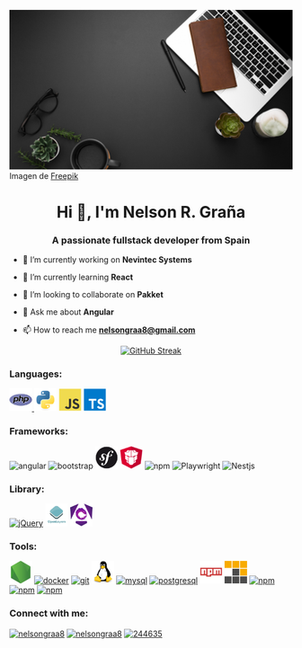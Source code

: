 

![MasterHead](./image/plano-estacion-trabajo-espacio-copia-computadora-portatil-medium.jpg)
Imagen de <a href="https://www.freepik.es/foto-gratis/plano-estacion-trabajo-espacio-copia-computadora-portatil_6740653.htm">Freepik</a>

<h1 align="center">Hi 👋, I'm Nelson R. Graña</h1>
<h3 align="center">A passionate fullstack developer from Spain</h3>

- 🔭 I’m currently working on **Nevintec Systems**

- 🌱 I’m currently learning **React**

- 👯 I’m looking to collaborate on **Pakket**

- 💬 Ask me about **Angular**

- 📫 How to reach me **nelsongraa8@gmail.com**

<div align="center">

[![GitHub Streak](https://github-readme-streak-stats.herokuapp.com/?user=nelsongraa8)](https://git.io/streak-stats)

<h3 align="left">Languages:</h3>
<p align="left">
  <a href="https://www.php.net" target="_blank">
    <img
      src="https://raw.githubusercontent.com/devicons/devicon/master/icons/php/php-original.svg"
      alt="php"
      width="40"
      height="40"
    />
  </a>
  <a href="https://www.python.org" target="_blank">
    <img
      src="https://raw.githubusercontent.com/devicons/devicon/master/icons/python/python-original.svg"
      alt="python"
      width="40"
      height="40"
  /></a>
  <a
    href="https://developer.mozilla.org/en-US/docs/Web/JavaScript"
    target="_blank"
  >
    <img
      src="https://raw.githubusercontent.com/devicons/devicon/master/icons/javascript/javascript-original.svg"
      alt="javascript"
      width="40"
      height="40"
    /></a>
    <a href="https://www.typescriptlang.org/" target="_blank">
    <img
      src="https://raw.githubusercontent.com/devicons/devicon/master/icons/typescript/typescript-original.svg"
      alt="typescript"
      width="40"
      height="40"
    /></a>
</p>

<h3 align="left">Frameworks:</h3>
<p align="left">
  <a href="https://angular.io" target="_blank" style="text-decoration:none">
    <img
      src="https://cdn.jsdelivr.net/gh/devicons/devicon/icons/angular/angular-original.svg"
      alt="angular"
      width="40"
      height="40"
    ></a> 
  <a href="https://getbootstrap.com" target="_blank" style="text-decoration:none">
    <img
      src="https://cdn.jsdelivr.net/gh/devicons/devicon/icons/bootstrap/bootstrap-original.svg"
      alt="bootstrap"
      width="40"
      height="40"
    />
  </a>
  <a href="https://symfony.com" target="_blank" style="text-decoration:none">
    <img
      src="https://raw.githubusercontent.com/devicons/devicon/master/icons/symfony/symfony-original.svg"
      alt="symfony"
      width="40"
      height="40"
    />
  </a>
  <a href="https://primeng.com" target="_blank" style="text-decoration:none">
    <img
      src="https://raw.githubusercontent.com/nelsongraa8/nelsongraa8/main/image/primeng-logo.png"
      alt="primeng"
      width="40"
      height="40"
    />
  </a>
  <a href="https://jestjs.io/" target="_blank" style="text-decoration:none">
    <img
      src="https://cdn.jsdelivr.net/gh/devicons/devicon/icons/jest/jest-plain.svg"
      alt="npm"
      width="40"
      height="40"
    /></a>
  <a href="https://playwright.dev" target="_blank" style="text-decoration:none">
    <img
      src="https://cdn.jsdelivr.net/gh/devicons/devicon/icons/playwright/playwright-original.svg"
      alt="Playwright"
      width="40"
      height="40"
    /></a>
  <a href="https://nestjs.com" target="_blank" style="text-decoration:none">
    <img
      src="https://cdn.jsdelivr.net/gh/devicons/devicon/icons/nestjs/nestjs-original.svg"
      alt="Nestjs"
      width="40"
      height="40"
    /></a>
</p>

<h3 align="left">Library:</h3>
<p align="left">
  <a href="https://jquery.com/" target="_blank">
    <img
      src="https://cdn.jsdelivr.net/gh/devicons/devicon/icons/jquery/jquery-original.svg"
      alt="jQuery"
      width="40"
      height="40"
    /></a>
  <a href="https://openlayers.org/" target="_blank">
    <img
      src="https://raw.githubusercontent.com/nelsongraa8/nelsongraa8/main/image/openlayers_logo.png"
      alt="Openlayer"
      width="40"
      height="40"
    /></a>
  <a href="https://openlayers.org/" target="_blank">
    <img
      src="https://raw.githubusercontent.com/nelsongraa8/nelsongraa8/main/image/logo_ngrx.svg"
      alt="Ngxs"
      width="40"
      height="40"
    /></a>
</p>

<h3 align="left">Tools:</h3>
<p align="left">
 <a href="https://nodejs.org" target="_blank">
    <img
      src="https://raw.githubusercontent.com/devicons/devicon/master/icons/nodejs/nodejs-original.svg"
      alt="nodejs"
      width="40"
      height="40"
  /></a>
  <a href="https://www.docker.com/" target="_blank">
    <img
      src="https://cdn.jsdelivr.net/gh/devicons/devicon/icons/docker/docker-original.svg"
      alt="docker"
      width="50"
      height="50"
    /></a>
  <a href="https://git-scm.com/" target="_blank">
    <img
      src="https://cdn.jsdelivr.net/gh/devicons/devicon/icons/git/git-original.svg"
      alt="git"
      width="40"
      height="40"
    /></a>
  <a href="https://www.linux.org/" target="_blank">
    <img
      src="https://raw.githubusercontent.com/devicons/devicon/master/icons/linux/linux-original.svg"
      alt="linux"
      width="40"
      height="40"
  /></a>
  <a href="https://www.mysql.com/" target="_blank">
    <img
      src="https://cdn.jsdelivr.net/gh/devicons/devicon/icons/mysql/mysql-original.svg"
      alt="mysql"
      width="40"
      height="40"
    /></a>
  <a href="https://www.postgresql.org" target="_blank">
    <img
      src="https://cdn.jsdelivr.net/gh/devicons/devicon/icons/postgresql/postgresql-original.svg"
      alt="postgresql"
      width="40"
      height="40"
  /></a>
  <a href="https://npmjs.com" target="_blank">
    <img
      src="https://raw.githubusercontent.com/devicons/devicon/master/icons/npm/npm-original-wordmark.svg"
      alt="npm"
      width="40"
      height="40"
    /></a>
  <a href="https://pnpmjs.com" target="_blank">
    <img
      src="https://raw.githubusercontent.com/devicons/devicon/master/icons/pnpm/pnpm-original.svg"
      alt="npm"
      width="40"
      height="40"
    /></a>
  <a href="https://code.visualstudio.com/" target="_blank">
    <img
      src="https://cdn.jsdelivr.net/gh/devicons/devicon/icons/vscode/vscode-original.svg"
      alt="npm"
      width="40"
      height="40"
    /></a>
  <a href="https://code.gitlab.com/" target="_blank">
    <img
      src="https://cdn.jsdelivr.net/gh/devicons/devicon/icons/gitlab/gitlab-original.svg"
      alt="npm"
      width="40"
      height="40"
    /></a>
  <a href="https://www.jenkins.io/" target="_blank">
    <img
      src="https://cdn.jsdelivr.net/gh/devicons/devicon/icons/jenkins/jenkins-original.svg"
      alt="npm"
      width="40"
      height="40"
    /></a>
</p>

<h3 align="left">Connect with me:</h3>
<p align="left">
  <a href="https://twitter.com/nelsongraa8" target="blank">
    <img
      align="center"
      src="https://raw.githubusercontent.com/rahuldkjain/github-profile-readme-generator/master/src/images/icons/Social/twitter.svg"
      alt="nelsongraa8"
      height="30"
      width="40"
  /></a>
  <a href="https://linkedin.com/in/nelsongraa8" target="blank">
    <img
      align="center"
      src="https://raw.githubusercontent.com/rahuldkjain/github-profile-readme-generator/master/src/images/icons/Social/linked-in-alt.svg"
      alt="nelsongraa8"
      height="30"
      width="40"
  /></a>
  <a href="https://es.stackoverflow.com/users/244635" target="blank">
    <img
      align="center"
      src="https://raw.githubusercontent.com/rahuldkjain/github-profile-readme-generator/master/src/images/icons/Social/stack-overflow.svg"
      alt="244635"
      height="30"
      width="40"
  /></a>
</p>
